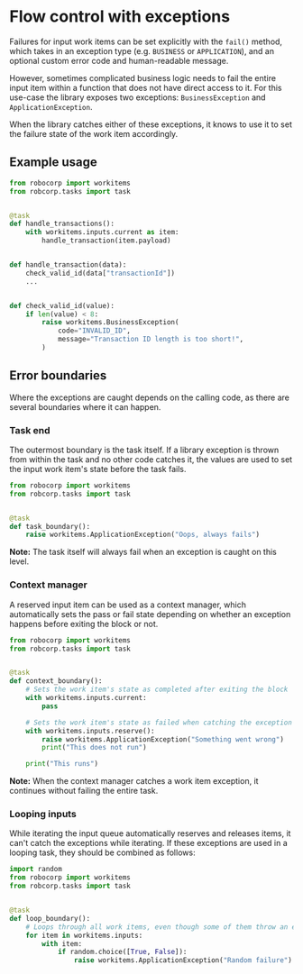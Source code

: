 # Flow control with exceptions

Failures for input work items can be set explicitly with the `fail()` method,
which takes in an exception type (e.g. `BUSINESS` or `APPLICATION`), and an
optional custom error code and human-readable message.

However, sometimes complicated business logic needs to fail the entire input
item within a function that does not have direct access to it. For this use-case
the library exposes two exceptions: `BusinessException` and `ApplicationException`.

When the library catches either of these exceptions, it knows to use it to set
the failure state of the work item accordingly.

## Example usage

```python
from robocorp import workitems
from robcorp.tasks import task


@task
def handle_transactions():
    with workitems.inputs.current as item:
        handle_transaction(item.payload)


def handle_transaction(data):
    check_valid_id(data["transactionId"])
    ...


def check_valid_id(value):
    if len(value) < 8:
        raise workitems.BusinessException(
            code="INVALID_ID",
            message="Transaction ID length is too short!",
        )
```

## Error boundaries

Where the exceptions are caught depends on the calling code, as there
are several boundaries where it can happen.

### Task end

The outermost boundary is the task itself. If a library exception is thrown
from within the task and no other code catches it, the values are used to set
the input work item's state before the task fails.

```python
from robocorp import workitems
from robcorp.tasks import task


@task
def task_boundary():
    raise workitems.ApplicationException("Oops, always fails")
```

**Note:** The task itself will always fail when an exception is caught on this level.

### Context manager

A reserved input item can be used as a context manager, which automatically
sets the pass or fail state depending on whether an exception happens before
exiting the block or not.

```python
from robocorp import workitems
from robcorp.tasks import task


@task
def context_boundary():
    # Sets the work item's state as completed after exiting the block
    with workitems.inputs.current:
        pass

    # Sets the work item's state as failed when catching the exception
    with workitems.inputs.reserve():
        raise workitems.ApplicationException("Something went wrong")
        print("This does not run")

    print("This runs")
```

**Note:** When the context manager catches a work item exception, it continues without
failing the entire task.

### Looping inputs

While iterating the input queue automatically reserves and releases items,
it can't catch the exceptions while iterating. If these exceptions are used
in a looping task, they should be combined as follows:

```python
import random
from robocorp import workitems
from robcorp.tasks import task


@task
def loop_boundary():
    # Loops through all work items, even though some of them throw an exception
    for item in workitems.inputs:
        with item:
            if random.choice([True, False]):
                raise workitems.ApplicationException("Random failure")
```
